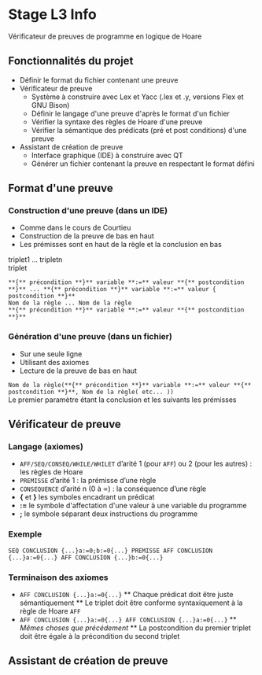 # Stage L3 Info

Vérificateur de preuves de programme en logique de Hoare

## Fonctionnalités du projet

* Définir le format du fichier contenant une preuve
* Vérificateur de preuve
    * Système à construire avec Lex et Yacc (.lex et .y, versions Flex et GNU Bison)
    * Définir le langage d'une preuve d'après le format d'un fichier
    * Vérifier la syntaxe des règles de Hoare d'une preuve
    * Vérifier la sémantique des prédicats (pré et post conditions) d'une preuve
* Assistant de création de preuve
    * Interface graphique (IDE) à construire avec QT
    * Générer un fichier contenant la preuve en respectant le format défini

## Format d'une preuve

### Construction d'une preuve (dans un IDE)

* Comme dans le cours de Courtieu
* Construction de la preuve de bas en haut
* Les prémisses sont en haut de la règle et la conclusion en bas

triplet1 ... tripletn  
      triplet

`**{** précondition **}** variable **:=** valeur **{** postcondition **}** ... **{** précondition **}** variable **:=** valeur { postcondition **}**`  
`Nom de la règle ... Nom de la règle`  
`**{** précondition **}** variable **:=** valeur **{** postcondition **}**`

### Génération d'une preuve (dans un fichier)

* Sur une seule ligne
* Utilisant des axiomes
* Lecture de la preuve de bas en haut

`Nom de la règle(**{** précondition **}** variable **:=** valeur **{** postcondition **}**, Nom de la règle( etc... ))`  
Le premier paramètre étant la conclusion et les suivants les prémisses

## Vérificateur de preuve

### Langage (axiomes)

* `AFF/SEQ/CONSEQ/WHILE/WHILET` d’arité 1 (pour `AFF`) ou 2 (pour les autres) : les règles de Hoare
* `PREMISSE` d’arité 1 : la prémisse d’une règle
* `CONSEQUENCE` d’arité n (0 à ∝) : la conséquence d’une règle
* **{** et **}** les symboles encadrant un prédicat
* **:=** le symbole d'affectation d'une valeur à une variable du programme
* **;** le symbole séparant deux instructions du programme

### Exemple

`SEQ CONCLUSION {...}a:=0;b:=0{...} PREMISSE AFF CONCLUSION {...}a:=0{...} AFF CONCLUSION {...}b:=0{...}`

### Terminaison des axiomes

* `AFF CONCLUSION {...}a:=0{...}`
    ** Chaque prédicat doit être juste sémantiquement
    ** Le triplet doit être conforme syntaxiquement à la règle de Hoare `AFF`
* `AFF CONCLUSION {...}a:=0{...} AFF CONCLUSION {...}a:=0{...}`
    ** *Mêmes choses que précédement*
    ** La postcondition du premier triplet doit être égale à la précondition du second triplet

## Assistant de création de preuve
